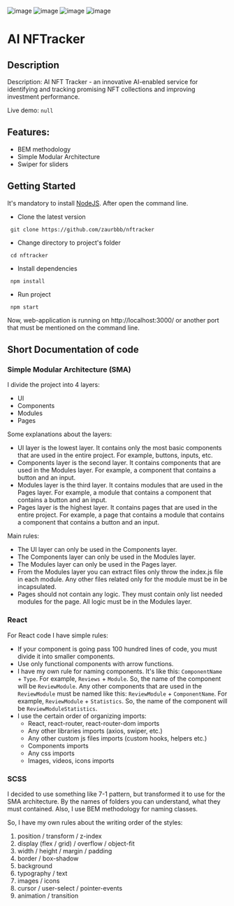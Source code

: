 ![image](https://img.shields.io/badge/React-20232A?style=for-the-badge&logo=react&logoColor=61DAFB)
![image](https://img.shields.io/badge/React_Router-CA4245?style=for-the-badge&logo=react-router&logoColor=white)
![image](https://img.shields.io/badge/JavaScript-323330?style=for-the-badge&logo=javascript&logoColor=F7DF1E)
![image](https://img.shields.io/badge/Scss-CC6699?style=for-the-badge&logo=sass&logoColor=white)

# AI NFTracker

## Description

Description: AI NFT Tracker - an innovative AI-enabled service for identifying and tracking promising NFT collections and improving investment performance.

Live demo: ```null```

## Features:

- BEM methodology
- Simple Modular Architecture
- Swiper for sliders

## Getting Started

It's mandatory to install [NodeJS](https://nodejs.org/en/download/). After open the command line.

- Clone the latest version
```
 git clone https://github.com/zaurbbb/nftracker
```
- Change directory to project's folder
```
 cd nftracker
```
- Install dependencies
```
 npm install
```
- Run project
```
 npm start
```
Now, web-application is running on http://localhost:3000/ or another port that must be mentioned on the command line.

## Short Documentation of code

### Simple Modular Architecture (SMA)

I divide the project into 4 layers:
- UI
- Components
- Modules
- Pages

Some explanations about the layers:
- UI layer is the lowest layer. It contains only the most basic components that are used in the entire project. For example, buttons, inputs, etc.
- Components layer is the second layer. It contains components that are used in the Modules layer. For example, a component that contains a button and an input.
- Modules layer is the third layer. It contains modules that are used in the Pages layer. For example, a module that contains a component that contains a button and an input.
- Pages layer is the highest layer. It contains pages that are used in the entire project. For example, a page that contains a module that contains a component that contains a button and an input.

Main rules: 
- The UI layer can only be used in the Components layer.
- The Components layer can only be used in the Modules layer.
- The Modules layer can only be used in the Pages layer.
- From the Modules layer you can extract files only throw the index.js file in each module. Any other files related only for the module must be in be incapsulated.
- Pages should not contain any logic. They must contain only list needed modules for the page. All logic must be in the Modules layer.

### React

For React code I have simple rules:
- If your component is going pass 100 hundred lines of code, you must divide it into smaller components.
- Use only functional components with arrow functions.
- I have my own rule for naming components. It's like this: `ComponentName` + `Type`. For example, `Reviews` + `Module`. So, the name of the component will be `ReviewModule`. Any other components that are used in the `ReviewModule` must be named like this: `ReviewModule` + `ComponentName`. For example, `ReviewModule` + `Statistics`. So, the name of the component will be `ReviewModuleStatistics`.
- I use the certain order of organizing imports:
    - React, react-router, react-router-dom imports
    - Any other libraries imports (axios, swiper, etc.)
    - Any other custom js files imports (custom hooks, helpers etc.)
    - Components imports
    - Any css imports
    - Images, videos, icons imports

### SCSS

I decided to use something like 7-1 pattern, but transformed it to use for the SMA architecture. By the names of folders you can understand, what they must contained.
Also, I use BEM methodology for naming classes.

So, I have my own rules about the writing order of the styles:

1) position / transform / z-index
2) display (flex / grid)  / overflow / object-fit
3) width / height / margin / padding
4) border / box-shadow
5) background
6) typography / text
7) images / icons
8) cursor / user-select / pointer-events
9) animation / transition
